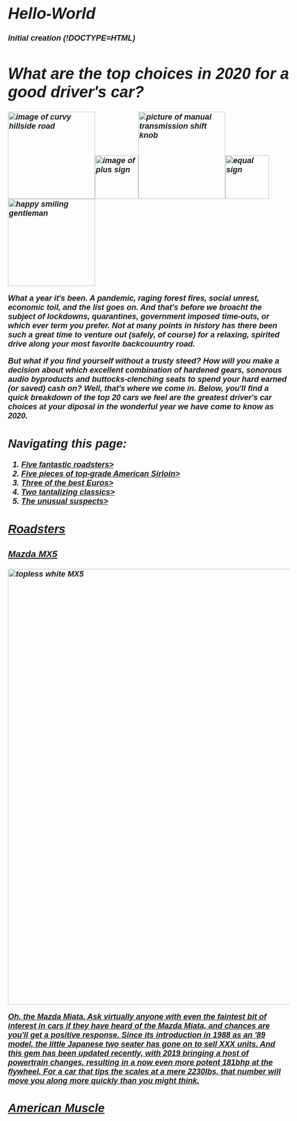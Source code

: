 # Hello-World
Initial creation
(!DOCTYPE=HTML)
<head>
  <title>Performance car bargains in 2020</title>
  <meta charset="utf-8">
  <!-- put header stuff here-->
  <style>
    body {
		
      background: rgb(140, 30, 0);
      font-style: italic;
      font-weight: bold;
      font-family: Helvetica, serif;
      font-size: 18px;
      font-color: (0, 0, 0);
	}
  </style>
  </head>
  <body>
  <h1><em>What are the top choices in 2020 for a good driver's car?</em></h1><img src="https://image.shutterstock.com/image-photo/road-on-mountain-country-sshape-260nw-527741413.jpg" alt="image of curvy hillside road" width=200px><img src="https://image.shutterstock.com/image-illustration/plus-sign-icon-element-web-260nw-1098707264.jpg" alt="image of plus sign" width=100px><img src="https://www.fcpeuro.com/public/assets/products/102127/large/25117566267.jpg?1496416619" alt="picture of manual transmission shift knob" width=200px><img src="https://www.affordablecebu.com/pictures/articles/computer_tricks/Equal-Symbol-Sign.jpg" alt="equal sign" width=100px><img src="https://www.nicepng.com/png/detail/277-2773520_10299560-happy-guy.png" alt="happy smiling gentleman" width=200px>
	<p class="intro">What a year it's been. A pandemic, raging forest fires, social unrest, economic toil, and the list goes on. And that's before we broacht the subject of lockdowns, quarantines, government imposed time-outs, or which ever term you prefer. Not at many points in history has there been such a great time to venture out (safely, of course) for a relaxing, spirited drive along your most favorite backcouuntry road.</p>
	<p>But what if you find yourself without a trusty steed? How will you make a decision about which excellent combination of hardened gears, sonorous audio byproducts and buttocks-clenching seats to spend your hard earned (or saved) cash on? Well, that's where we come in. Below, you'll find a quick breakdown of the top 20 cars we feel are the greatest driver's car choices at your diposal in the wonderful year we have come to know as 2020.</p>
  <h2>Navigating this page:</h2>
	<ol>
		<li><a href="roadstah">Five fantastic roadsters></li>
		<li><a href="steak">Five pieces of top-grade American Sirloin></li>
		<li><a href="Oyrose">Three of the best Euros></li>
		<li><a href="beauties">Two tantalizing classics></li>
		<li><a href="funnyline">The unusual suspects></li>
	</ol>
	<h2 id="roadstah">Roadsters</h2>
	<h3>Mazda MX5</h3>
	<img src="https://consumerguide.com/wp-content/uploads/2019/10/2019_mazda_mx-5_miata_56-1024x512.jpg" alt="topless white MX5" width="1000">
  <p>Oh, the Mazda Miata. Ask virtually anyone with even the faintest bit of interest in cars if they have heard of the Mazda Miata, and chances are you'll get a positive response. Since its introduction in 1988 as an '89 model, the little Japanese two seater has gone on to sell XXX units. And this gem has been updated recently, with 2019 bringing a host of powertrain changes, resulting in a now even more potent 181bhp at the flywheel. For a car that tips the scales at a mere 2230lbs, that number will move you along more quickly than you might think.</p>
<h2 id="steak">American Muscle</h2>  
  </body>
  
